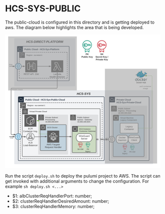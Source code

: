 # HCS-SYS-PUBLIC

The public-cloud is configured in this directory and is getting deployed to aws.
The diagram below highlights the area that is being developed.

![Software Architecture](./assets/BA-05-Verteilungssicht-2-hcs-sys-public-cloud.png)

Run the script `deploy.sh` to deploy the pulumi project to AWS.
The script can get invoked with additional arguments to change the configuration.
For example `sh deploy.sh <...>`

- $1: albClusterReqHandlerPort: number;
- $2: clusterReqHandlerDesiredAmount: number;
- $3: clusterReqHandlerMemory: number;
